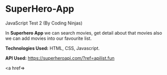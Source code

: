 # SuperHero-App

JavaScript Test 2 (By Coding Ninjas)

In <b> Superhero App </b> we can search movies, get detail about that movies also we can add movies into our favourite list.

<b> Technologies Used:</b> HTML, CSS, Javascript.

<b> API Used:</b> https://superheroapi.com/?ref=apilist.fun

<a href=></a>
